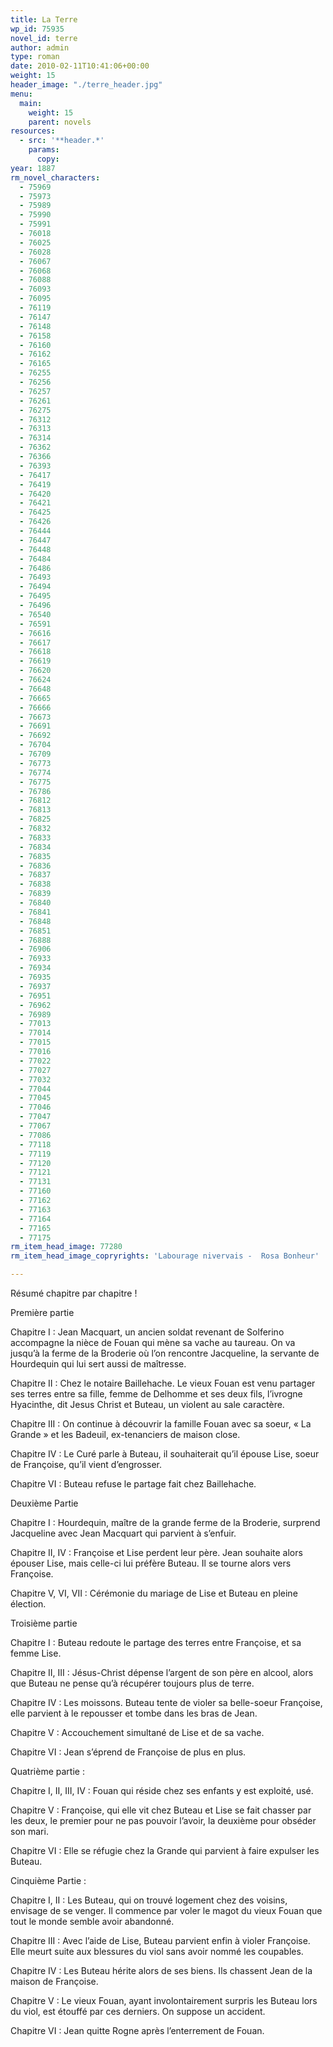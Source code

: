 ```yaml
---
title: La Terre
wp_id: 75935
novel_id: terre
author: admin
type: roman
date: 2010-02-11T10:41:06+00:00
weight: 15
header_image: "./terre_header.jpg"
menu:
  main:
    weight: 15
    parent: novels
resources:
  - src: '**header.*'
    params:
      copy:
year: 1887
rm_novel_characters:
  - 75969
  - 75973
  - 75989
  - 75990
  - 75991
  - 76018
  - 76025
  - 76028
  - 76067
  - 76068
  - 76088
  - 76093
  - 76095
  - 76119
  - 76147
  - 76148
  - 76158
  - 76160
  - 76162
  - 76165
  - 76255
  - 76256
  - 76257
  - 76261
  - 76275
  - 76312
  - 76313
  - 76314
  - 76362
  - 76366
  - 76393
  - 76417
  - 76419
  - 76420
  - 76421
  - 76425
  - 76426
  - 76444
  - 76447
  - 76448
  - 76484
  - 76486
  - 76493
  - 76494
  - 76495
  - 76496
  - 76540
  - 76591
  - 76616
  - 76617
  - 76618
  - 76619
  - 76620
  - 76624
  - 76648
  - 76665
  - 76666
  - 76673
  - 76691
  - 76692
  - 76704
  - 76709
  - 76773
  - 76774
  - 76775
  - 76786
  - 76812
  - 76813
  - 76825
  - 76832
  - 76833
  - 76834
  - 76835
  - 76836
  - 76837
  - 76838
  - 76839
  - 76840
  - 76841
  - 76848
  - 76851
  - 76888
  - 76906
  - 76933
  - 76934
  - 76935
  - 76937
  - 76951
  - 76962
  - 76989
  - 77013
  - 77014
  - 77015
  - 77016
  - 77022
  - 77027
  - 77032
  - 77044
  - 77045
  - 77046
  - 77047
  - 77067
  - 77086
  - 77118
  - 77119
  - 77120
  - 77121
  - 77131
  - 77160
  - 77162
  - 77163
  - 77164
  - 77165
  - 77175
rm_item_head_image: 77280
rm_item_head_image_copryrights: 'Labourage nivervais -  Rosa Bonheur'

---
```

Résumé chapitre par chapitre !

Première partie

Chapitre I : Jean Macquart, un ancien soldat revenant de Solferino accompagne la nièce de Fouan qui mène sa vache au taureau. On va jusqu&rsquo;à la ferme de la Broderie où l&rsquo;on rencontre Jacqueline, la servante de Hourdequin qui lui sert aussi de maîtresse.

Chapitre II : Chez le notaire Baillehache. Le vieux Fouan est venu partager ses terres entre sa fille, femme de Delhomme et ses deux fils, l&rsquo;ivrogne Hyacinthe, dit Jesus Christ et Buteau, un violent au sale caractère.

Chapitre III : On continue à découvrir la famille Fouan avec sa soeur, &laquo;&nbsp;La Grande&nbsp;&raquo; et les Badeuil, ex-tenanciers de maison close.

Chapitre IV : Le Curé parle à Buteau, il souhaiterait qu&rsquo;il épouse Lise, soeur de Françoise, qu&rsquo;il vient d&rsquo;engrosser.

Chapitre VI : Buteau refuse le partage fait chez Baillehache.

Deuxième Partie

Chapitre I : Hourdequin, maître de la grande ferme de la Broderie, surprend Jacqueline avec Jean Macquart qui parvient à s&rsquo;enfuir.

Chapitre II, IV : Françoise et Lise perdent leur père. Jean souhaite alors épouser Lise, mais celle-ci lui préfère Buteau. Il se tourne alors vers Françoise.

Chapitre V, VI, VII : Cérémonie du mariage de Lise et Buteau en pleine élection.

Troisième partie

Chapitre I : Buteau redoute le partage des terres entre Françoise, et sa femme Lise.

Chapitre II, III : Jésus-Christ dépense l&rsquo;argent de son père en alcool, alors que Buteau ne pense qu&rsquo;à récupérer toujours plus de terre.

Chapitre IV : Les moissons. Buteau tente de violer sa belle-soeur Françoise, elle parvient à le repousser et tombe dans les bras de Jean.

Chapitre V : Accouchement simultané de Lise et de sa vache.

Chapitre VI : Jean s&rsquo;éprend de Françoise de plus en plus.

Quatrième partie :

Chapitre I, II, III, IV : Fouan qui réside chez ses enfants y est exploité, usé.

Chapitre V : Françoise, qui elle vit chez Buteau et Lise se fait chasser par les deux, le premier pour ne pas pouvoir l&rsquo;avoir, la deuxième pour obséder son mari.

Chapitre VI : Elle se réfugie chez la Grande qui parvient à faire expulser les Buteau.

Cinquième Partie :

Chapitre I, II : Les Buteau, qui on trouvé logement chez des voisins, envisage de se venger. Il commence par voler le magot du vieux Fouan que tout le monde semble avoir abandonné.

Chapitre III : Avec l&rsquo;aide de Lise, Buteau parvient enfin à violer Françoise. Elle meurt suite aux blessures du viol sans avoir nommé les coupables.

Chapitre IV : Les Buteau hérite alors de ses biens. Ils chassent Jean de la maison de Françoise.

Chapitre V : Le vieux Fouan, ayant involontairement surpris les Buteau lors du viol, est étouffé par ces derniers. On suppose un accident.

Chapitre VI : Jean quitte Rogne après l&rsquo;enterrement de Fouan.